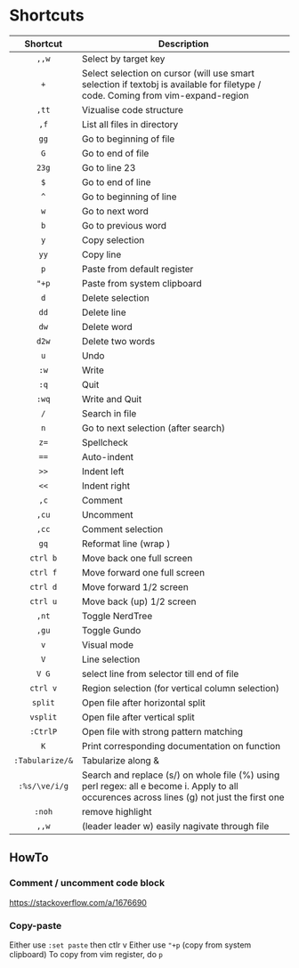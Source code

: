 # Shortcuts

| Shortcut | Description                      |
|:--------:| -------------------------------- | 
| `,,w`    | Select by target key             |
| `+`      | Select selection on cursor (will use smart selection if textobj is available for filetype / code. Coming from vim-expand-region |
| `,tt`    | Vizualise code structure         |
| `,f`     | List all files in directory      |
| `gg`     | Go to beginning of file          |
| `G`      | Go to end of file                |
| `23g`    | Go to line 23                    |
| `$`      | Go to end of line                |
| `^`      | Go to beginning of line          |
| `w`      | Go to next word                  |
| `b`      | Go to previous word                  |
| `y`      | Copy selection |
| `yy`     | Copy line |
| `p`      | Paste from default register |
| `"+p`    | Paste from system clipboard |
| `d`      | Delete selection                 |
| `dd`     | Delete line                      |
| `dw`     | Delete word                      |
| `d2w`    | Delete two words                 |
| `u`      | Undo                            |
| `:w`     | Write                            |
| `:q`     | Quit                             |
| `:wq`    | Write and Quit                   |
| `/`      | Search in file                   |
| `n`      | Go to next selection (after search)      |
| `z=`     | Spellcheck                       |
| `==`     | Auto-indent                      |
| `>>`     | Indent left                      |
| `<<`     | Indent right                     |
| `,c`     | Comment                          |
| `,cu`    | Uncomment                        |
| `,cc`    | Comment selection                |
| `gq`     | Reformat line (wrap )            |
| `ctrl b` | Move back one full screen     |
| `ctrl f` | Move forward one full screen      |
| `ctrl d` | Move forward 1/2 screen      |
| `ctrl u` | Move back (up) 1/2 screen      |
| `,nt` | Toggle NerdTree |
| `,gu` | Toggle Gundo |
| `v` | Visual mode |
| `V` | Line selection |
| `V G` | select line from selector till end of file |
| `ctrl v` | Region selection (for vertical column selection) |
| `split` | Open file after horizontal split |
| `vsplit` | Open file after vertical split |
| `:CtrlP` | Open file with strong pattern matching |
| `K` | Print corresponding documentation on function |
| `:Tabularize/&` | Tabularize along & |
| `:%s/\ve/i/g` | Search and replace (s/) on whole file (%) using perl regex: all e become i. Apply to all occurences across lines (g) not just the first one |
| `:noh` | remove highlight |
| `,,w` | (leader leader w) easily nagivate through file |

## HowTo

### Comment / uncomment code block
https://stackoverflow.com/a/1676690

### Copy-paste 
Either use `:set paste` then ctlr v 
Either use `"+p` (copy from system clipboard)
To copy from vim register, do `p`
